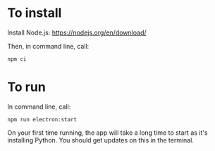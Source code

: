 # To install

Install Node.js:
https://nodejs.org/en/download/

Then, in command line, call:
```
npm ci
```

# To run

In command line, call:

```
npm run electron:start
```

On your first time running, the app will take a long time to start as it's installing Python. You should get updates on this in the terminal.